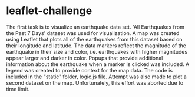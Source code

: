 # leaflet-challenge

The first task is to visualize an earthquake data set.
'All Earthquakes from the Past 7 Days' dataset was used for visualization.
A map was created using Leaflet that plots all of the earthquakes from this dataset based on their longitude and latitude. The data markers reflect the magnitude of the earthquake in their size and color, i.e. earthquakes with higher magnitudes appear larger and darker in color. Popups that provide additional information about the earthquake when a marker is clicked was included. A legend was created to provide context for the map data.
The code is included in the "static" folder, logic.js file. Attempt was also made to plot a second dataset on the map. Unfortunately, this effort was aborted due to time limit. 
